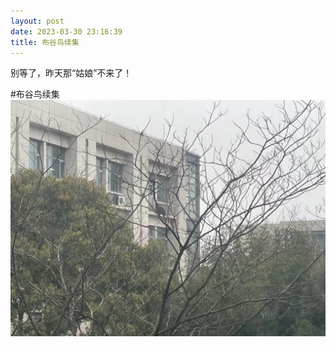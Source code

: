```yaml
---
layout: post
date: 2023-03-30 23:16:39
title: 布谷鸟续集
---
```

别等了，昨天那“姑娘”不来了！

#布谷鸟续集
![](images/bird.jpg?raw=true)
